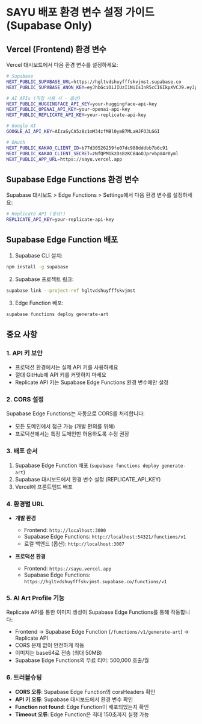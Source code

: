# SAYU 배포 환경 변수 설정 가이드 (Supabase Only)

## Vercel (Frontend) 환경 변수

Vercel 대시보드에서 다음 환경 변수를 설정하세요:

```bash
# Supabase
NEXT_PUBLIC_SUPABASE_URL=https://hgltvdshuyfffskvjmst.supabase.co
NEXT_PUBLIC_SUPABASE_ANON_KEY=eyJhbGciOiJIUzI1NiIsInR5cCI6IkpXVCJ9.eyJpc3MiOiJzdXBhYmFzZSIsInJlZiI6ImhnbHR2ZHNodXlmZmZza3ZqbXN0Iiwicm9sZSI6ImFub24iLCJpYXQiOjE3NTI0ODk1MzEsImV4cCI6MjA2ODA2NTUzMX0.PyoZ0e0P5NtWjMimxGimsJQ6nfFNRFmT4i0bRMEjxTk

# AI APIs (직접 사용 시 - 옵션)
NEXT_PUBLIC_HUGGINGFACE_API_KEY=your-huggingface-api-key
NEXT_PUBLIC_OPENAI_API_KEY=your-openai-api-key
NEXT_PUBLIC_REPLICATE_API_KEY=your-replicate-api-key

# Google AI
GOOGLE_AI_API_KEY=AIzaSyCA5z8z1mM34zfMBl0ymB7MLaHJFO3LGGI

# OAuth
NEXT_PUBLIC_KAKAO_CLIENT_ID=b77d30526259fe07dc988dddbb7b6c91
NEXT_PUBLIC_KAKAO_CLIENT_SECRET=zNfQPM1kzDs8zKCB4oOJprvbpU4r0yml
NEXT_PUBLIC_APP_URL=https://sayu.vercel.app
```

## Supabase Edge Functions 환경 변수

Supabase 대시보드 > Edge Functions > Settings에서 다음 환경 변수를 설정하세요:

```bash
# Replicate API (중요!)
REPLICATE_API_KEY=your-replicate-api-key
```

## Supabase Edge Function 배포

1. Supabase CLI 설치:
```bash
npm install -g supabase
```

2. Supabase 프로젝트 링크:
```bash
supabase link --project-ref hgltvdshuyfffskvjmst
```

3. Edge Function 배포:
```bash
supabase functions deploy generate-art
```

## 중요 사항

### 1. API 키 보안
- 프로덕션 환경에서는 실제 API 키를 사용하세요
- 절대 GitHub에 API 키를 커밋하지 마세요
- Replicate API 키는 Supabase Edge Functions 환경 변수에만 설정

### 2. CORS 설정
Supabase Edge Functions는 자동으로 CORS를 처리합니다:
- 모든 도메인에서 접근 가능 (개발 편의를 위해)
- 프로덕션에서는 특정 도메인만 허용하도록 수정 권장

### 3. 배포 순서
1. Supabase Edge Function 배포 (`supabase functions deploy generate-art`)
2. Supabase 대시보드에서 환경 변수 설정 (REPLICATE_API_KEY)
3. Vercel에 프론트엔드 배포

### 4. 환경별 URL
- **개발 환경**
  - Frontend: `http://localhost:3000`
  - Supabase Edge Functions: `http://localhost:54321/functions/v1`
  - 로컬 백엔드 (옵션): `http://localhost:3007`

- **프로덕션 환경**
  - Frontend: `https://sayu.vercel.app`
  - Supabase Edge Functions: `https://hgltvdshuyfffskvjmst.supabase.co/functions/v1`

### 5. AI Art Profile 기능
Replicate API를 통한 이미지 생성이 Supabase Edge Functions를 통해 작동합니다:
- Frontend → Supabase Edge Function (`/functions/v1/generate-art`) → Replicate API
- CORS 문제 없이 안전하게 작동
- 이미지는 base64로 전송 (최대 50MB)
- Supabase Edge Functions의 무료 티어: 500,000 호출/월

### 6. 트러블슈팅
- **CORS 오류**: Supabase Edge Function의 corsHeaders 확인
- **API 키 오류**: Supabase 대시보드에서 환경 변수 확인
- **Function not found**: Edge Function이 배포되었는지 확인
- **Timeout 오류**: Edge Function은 최대 150초까지 실행 가능